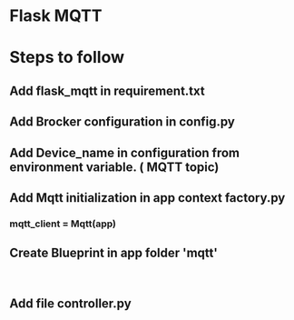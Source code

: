 # Flask MQTT

# Steps to follow

## Add flask_mqtt in requirement.txt
## Add Brocker configuration in config.py
## Add Device_name in configuration from environment variable. ( MQTT topic)
## Add Mqtt initialization in app context factory.py
### mqtt_client = Mqtt(app)
## Create Blueprint in app folder 'mqtt'

<br/>

## Add file controller.py
###

